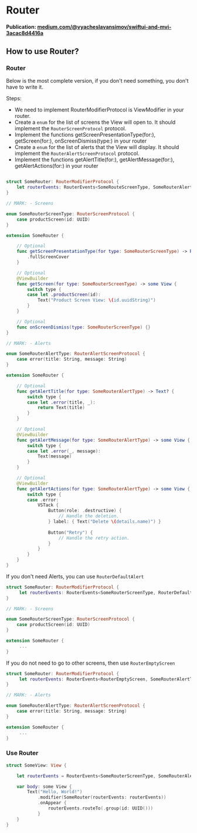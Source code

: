 # Router

#### Publication: [medium.com/@vyacheslavansimov/swiftui-and-mvi-3acac8d4416a](https://medium.com/@vyacheslavansimov/swiftui-and-mvi-3acac8d4416a)


## How to use Router?

### Router 

Below is the most complete version, if you don't need something, you don't have to write it.

Steps:

- We need to implement RouterModifierProtocol is ViewModifier in your router.
- Create a `enum` for the list of screens the View will open to. It should implement the `RouterScreenProtocol` protocol.
- Implement the functions getScreenPresentationType(for:), getScreen(for:), onScreenDismiss(type:) in your router
- Create a `enum` for the list of alerts that the View will display. It should implement the `RouterAlertScreenProtocol` protocol.
- Implement the functions getAlertTitle(for:), getAlertMessage(for:), getAlertActions(for:) in your router


```swift

struct SomeRouter: RouterModifierProtocol {
    let routerEvents: RouterEvents<SomeRouteScreenType, SomeRouterAlertType>
}

// MARK: - Screens

enum SomeRouterScreenType: RouterScreenProtocol {
    case productScreen(id: UUID)
}

extension SomeRouter {

    // Optional
    func getScreenPresentationType(for type: SomeRouterScreenType) -> RouterScreenPresentationType {
        .fullScreenCover
    }

    // Optional
    @ViewBuilder
    func getScreen(for type: SomeRouterScreenType) -> some View {
        switch type {
        case let .productScreen(id):
            Text("Product Screen View: \(id.uuidString)")
        }
    }

    // Optional
    func onScreenDismiss(type: SomeRouterScreenType) {}
}

// MARK: - Alerts

enum SomeRouterAlertType: RouterAlertScreenProtocol {
    case error(title: String, message: String)
}

extension SomeRouter {

    // Optional
    func getAlertTitle(for type: SomeRouterAlertType) -> Text? {
        switch type {
        case let .error(title, _):
            return Text(title)
        }
    }

    // Optional
    @ViewBuilder
    func getAlertMessage(for type: SomeRouterAlertType) -> some View {
        switch type {
        case let .error(_, message):
            Text(message)
        }
    }

    // Optional
    @ViewBuilder
    func getAlertActions(for type: SomeRouterAlertType) -> some View {
        switch type {
        case .error:
            VSTack {
                Button(role: .destructive) {
                    // Handle the deletion.
                } label: { Text("Delete \(details.name)") }
                
                Button("Retry") {
                    // Handle the retry action.
                }
            }
        }
    }
}
```

If you don't need Alerts, you can use `RouterDefaultAlert`

```swift
struct SomeRouter: RouterModifierProtocol {
     let routerEvents: RouterEvents<SomeRouterScreenType, RouterDefaultAlert>
}

// MARK: - Screens

enum SomeRouterScreenType: RouterScreenProtocol {
    case productScreen(id: UUID)
}

extension SomeRouter {
     ...
}
```

If you do not need to go to other screens, then use `RouterEmptyScreen`


```swift
struct SomeRouter: RouterModifierProtocol {
     let routerEvents: RouterEvents<RouterEmptyScreen, SomeRouterAlertType>
}

// MARK: - Alerts

enum SomeRouterAlertType: RouterAlertScreenProtocol {
    case error(title: String, message: String)
}

extension SomeRouter {
     ...
}
```

### Use Router 

```swift
struct SomeView: View {

    let routerEvents = RouterEvents<SomeRouterScreenType, SomeRouterAlertType>()

    var body: some View {
        Text("Hello, World!")
            .modifier(SomeRouter(routerEvents: routerEvents))
            .onAppear {
                routerEvents.routeTo(.group(id: UUID()))
            }
    }
}
```
